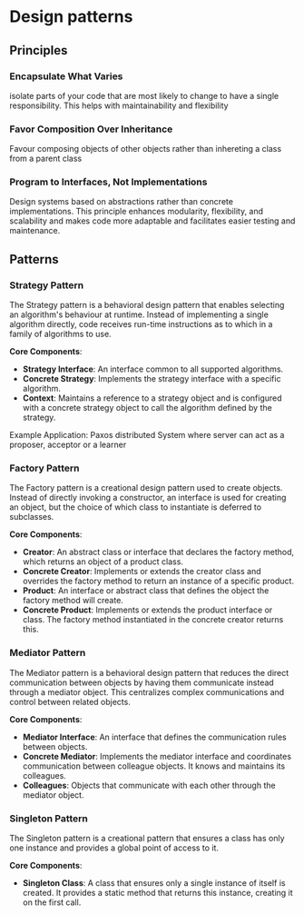 # Design patterns

## Principles

### Encapsulate What Varies

isolate parts of your code that are most likely to change to have a single responsibility. This helps with maintainability and flexibility

### Favor Composition Over Inheritance

Favour composing objects of other objects rather than inhereting a class from a parent class

### Program to Interfaces, Not Implementations

Design systems based on abstractions rather than concrete implementations. This principle enhances modularity, flexibility, and scalability and makes code more adaptable and facilitates easier testing and maintenance.

## Patterns

### Strategy Pattern

The Strategy pattern is a behavioral design pattern that enables selecting an algorithm's behaviour at runtime. Instead of implementing a single algorithm directly, code receives run-time instructions as to which in a family of algorithms to use.

**Core Components**:

- **Strategy Interface**: An interface common to all supported algorithms.
- **Concrete Strategy**: Implements the strategy interface with a specific algorithm.
- **Context**: Maintains a reference to a strategy object and is configured with a concrete strategy object to call the algorithm defined by the strategy.

Example Application: Paxos distributed System where server can act as a proposer, acceptor or a learner

### Factory Pattern

The Factory pattern is a creational design pattern used to create objects. Instead of directly invoking a constructor, an interface is used for creating an object, but the choice of which class to instantiate is deferred to subclasses.

**Core Components**:

- **Creator**: An abstract class or interface that declares the factory method, which returns an object of a product class.
- **Concrete Creator**: Implements or extends the creator class and overrides the factory method to return an instance of a specific product.
- **Product**: An interface or abstract class that defines the object the factory method will create.
- **Concrete Product**: Implements or extends the product interface or class. The factory method instantiated in the concrete creator returns this.

### Mediator Pattern

The Mediator pattern is a behavioral design pattern that reduces the direct communication between objects by having them communicate instead through a mediator object. This centralizes complex communications and control between related objects.

**Core Components**:

- **Mediator Interface**: An interface that defines the communication rules between objects.
- **Concrete Mediator**: Implements the mediator interface and coordinates communication between colleague objects. It knows and maintains its colleagues.
- **Colleagues**: Objects that communicate with each other through the mediator object.

### Singleton Pattern

The Singleton pattern is a creational pattern that ensures a class has only one instance and provides a global point of access to it.

**Core Components**:

- **Singleton Class**: A class that ensures only a single instance of itself is created. It provides a static method that returns this instance, creating it on the first call.
